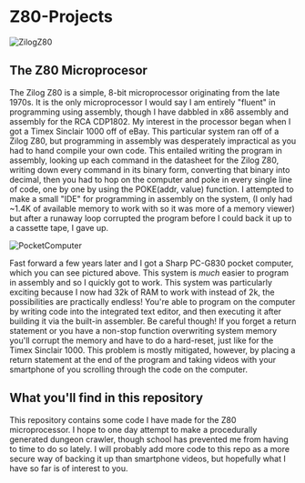 # Z80-Projects
![ZilogZ80](https://user-images.githubusercontent.com/102173297/194799107-ee465c99-a041-4695-997c-867170ad0b89.jpg)
## The Z80 Microprocesor
The Zilog Z80 is a simple, 8-bit microprocessor originating from the late 1970s. It is the only microprocessor I would say I am entirely "fluent" in programming using assembly, though I have dabbled in x86 assembly and assembly for the RCA CDP1802. My interest in the processor began when I got a Timex Sinclair 1000 off of eBay. This particular system ran off of a Zilog Z80, but programming in assembly was desperately impractical as you had to hand compile your own code. This entailed writing the program in assembly, looking up each command in the datasheet for the Zilog Z80, writing down every command in its binary form, converting that binary into decimal, then you had to hop on the computer and poke in every single line of code, one by one by using the POKE(addr, value) function. I attempted to make a small "IDE" for programming in assembly on the system, (I only had ~1.4K of available memory to work with so it was more of a memory viewer) but after a runaway loop corrupted the program before I could back it up to a cassette tape, I gave up.  

![PocketComputer](https://user-images.githubusercontent.com/102173297/194800080-c07bba15-ed68-4c45-ba7b-342f91da3d85.jpg)

Fast forward a few years later and I got a Sharp PC-G830 pocket computer, which you can see pictured above. This system is *much* easier to program in assembly and so I quickly got to work. This system was particularly exciting because I now had 32k of RAM to work with instead of 2k, the possibilities are practically endless! You're able to program on the computer by writing code into the integrated text editor, and then executing it after building it via the built-in assembler. Be careful though! If you forget a return statement or you have a non-stop function overwriting system memory you'll corrupt the memory and have to do a hard-reset, just like for the Timex Sinclair 1000. This problem is mostly mitigated, however, by placing a return statement at the end of the program and taking videos with your smartphone of you scrolling through the code on the computer.

## What you'll find in this repository

This repository contains some code I have made for the Z80 microprocessor. I hope to one day attempt to make a procedurally generated dungeon crawler, though school has prevented me from having to time to do so lately. I will probably add more code to this repo as a more secure way of backing it up than smartphone videos, but hopefully what I have so far is of interest to you.
